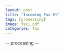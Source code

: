 ```yaml
---
layout: post
title: "Incoming Fax #1"
tags: [processing]
image: fax1.pdf
categories: fax
---
```


-- processing --

